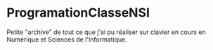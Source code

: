 # ProgramationClasseNSI
Petite "archive" de tout ce que j'ai pu réaliser sur clavier en cours en Numérique et Sciences de l'Informatique.
